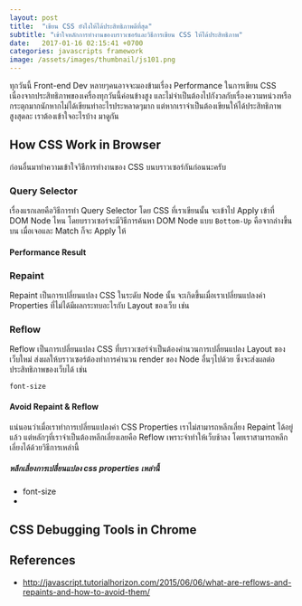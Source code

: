 ```yaml
---
layout: post
title:  "เขียน CSS ยังไงให้ได้ประสิทธิภาพดีที่สุด"
subtitle: "เข้าใจหลักการทำงานของบราวเซอร์และวิธีการเขียน CSS ให้ได้ประสิทธิภาพ"
date:   2017-01-16 02:15:41 +0700
categories: javascripts framework
image: /assets/images/thumbnail/js101.png
---
```


ทุกวันนี้ Front-end Dev หลายๆคนอาจจะมองข้ามเรื่อง Performance ในการเขียน CSS เนื่องจากประสิทธิภาพของเครื่องทุกวันนี้ค่อนข้างสูง และไม่จำเป็นต้องไปกังวลกับเรื่องความหน่วงหรือกระตุกมากนักหากไม่ได้เขียนท่าอะไรประหลาดๆมาก แต่หากเราจำเป็นต้องเขียนให้ได้ประสิทธิภาพสูงสุดละ เราต้องเข้าใจอะไรบ้าง มาดูกัน

## How CSS Work in Browser

ก่อนอื่นมาทำความเข้าใจวิธีการทำงานของ CSS บนบราวเซอร์กันก่อนนะครับ

### Query Selector

เรื่องแรกเลยคือวิธีการทำ Query Selector โดย CSS ที่เราเขียนนั้น จะเข้าไป Apply เข้าที่ DOM Node ไหน โดยบราวเซอร์จะมีวิธีการค้นหา DOM Node แบบ `Bottom-Up` คือจากล่างขึ้นบน เมื่อเจอและ Match ก็จะ Apply ให้




#### Performance Result

### Repaint

Repaint เป็นการเปลี่ยนแปลง CSS ในระดับ Node นั้น จะเกิดขึ้นเมื่อเราเปลี่ยนแปลงค่า Properties ที่ไม่ได้มีผลกระทบอะไรกับ Layout ของเว็บ เช่น

### Reflow

Reflow เป็นการเปลี่ยนแปลง CSS ที่บราวเซอร์จำเป็นต้องคำนวนการเปลี่ยนแปลง Layout ของเว็บใหม่ ส่งผลให้บราวเซอร์ต้องทำการคำนวน render ของ Node อื่นๆไปด้วย ซึ่งจะส่งผลต่อประสิทธิภาพของเว็บได้ เช่น

`font-size`


#### Avoid Repaint & Reflow

แน่นอนว่าเมื่อเราทำการเปลี่ยนแปลงค่า CSS Properties เราไม่สามารถหลีกเลี่ยง Repaint ได้อยู่แล้ว แต่หลักๆที่เราจำเป็นต้องหลีกเลี่ยงเลยคือ Reflow เพราะจำทำให้เว็บช้าลง โดยเราสามารถหลีกเลี่ยงได้ด้วยวิธีการเหล่านี้

##### หลีกเลี่ยงการเปลี่ยนแปลง css properties เหล่านี้

- font-size
-

## CSS Debugging Tools in Chrome


## References

- http://javascript.tutorialhorizon.com/2015/06/06/what-are-reflows-and-repaints-and-how-to-avoid-them/
